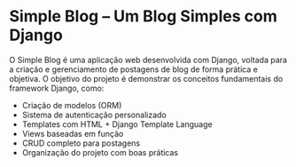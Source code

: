 # Simple Blog – Um Blog Simples com Django

O Simple Blog é uma aplicação web desenvolvida com Django, voltada para a criação e gerenciamento de postagens de blog de forma prática e objetiva. O objetivo do projeto é demonstrar os conceitos fundamentais do framework Django, como:

- Criação de modelos (ORM)
- Sistema de autenticação personalizado
- Templates com HTML + Django Template Language
- Views baseadas em função
- CRUD completo para postagens
- Organização do projeto com boas práticas
